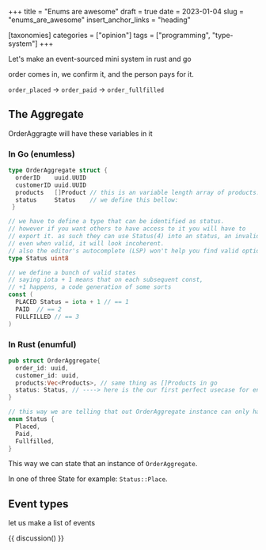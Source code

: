 +++
title = "Enums are awesome"
draft = true
date = 2023-01-04
slug = "enums_are_awesome"
insert_anchor_links = "heading"

[taxonomies]
categories = ["opinion"]
tags = ["programming", "type-system"]
+++

<section class="intro">

Let's make an event-sourced mini system in rust and go

order comes in, we confirm it, and the person pays for it.

``order_placed`` -> ``order_paid`` -> ``order_fullfilled`` 

</section>

## The Aggregate

OrderAggragte will have these variables in it 

### In Go (enumless)

```go 
type OrderAggregate struct {
  orderID    uuid.UUID
  customerID uuid.UUID
  products   []Product // this is an variable length array of products. we will talk about products later on
  status     Status    // we define this bellow: 
 } 

// we have to define a type that can be identified as status. 
// however if you want others to have access to it you will have to
// export it. as such they can use Status(4) into an status, an invalid state
// even when valid, it will look incoherent.
// also the editor's autocomplete (LSP) won't help you find valid options, easily
type Status uint8 

// we define a bunch of valid states
// saying iota + 1 means that on each subsequent const,
// +1 happens, a code generation of some sorts
const ( 
  PLACED Status = iota + 1 // == 1
  PAID  // == 2
  FULLFILLED // == 3
)

```


### In Rust (enumful)

``` rust
pub struct OrderAggregate{
  order_id: uuid,
  customer_id: uuid,
  products:Vec<Products>, // same thing as []Products in go 
  status: Status, // ----> here is the our first perfect usecase for enum 
}

// this way we are telling that out OrderAggregate instance can only have one of these states
enum Status {
  Placed,
  Paid,
  Fullfilled,
}
```

This way we can state that an instance of ``OrderAggregate``.

In one of three State for example: ``Status::Place``.   



## Event types

let us make a list of events  

{{ discussion() }}